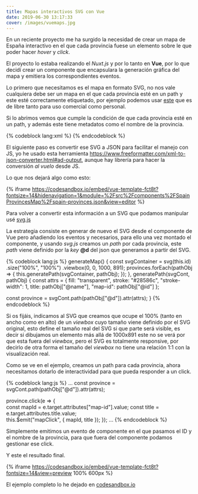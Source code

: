 ```yaml
---
title: Mapas interactivos SVG con Vue
date: 2019-06-30 13:17:33
cover: /images/vuemaps.jpg
---
```

En un reciente proyecto me ha surgido la necesidad de crear un mapa de España interactivo en el que cada provincia fuese un elemento sobre le que poder hacer _hover_ y _click_.

El proyecto lo estaba realizando el _Nuxt.js_ y por lo tanto en **Vue**, por lo que decidí crear un componente que encapsulara la generación gráfica del mapa y emitiera los correspondientes eventos.

Lo primero que necesitamos es el mapa en formato SVG, no nos vale cualquiera debe ser un mapa en el que cada provincia esté en un path y este esté correctamente etiquetado, por ejemplo podemos usar [este](https://simplemaps.com/resources/svg-es) que es de libre tanto para uso comercial como personal.

Si lo abrimos vemos que cumple la condición de que cada provincia esté en un path, y además este tiene metadatos como el nombre de la provincia.

{% codeblock lang:xml %}
<path id="ESP5840" name="Pontevedra" d="M451.9 ...." >
{% endcodeblock %}

El siguiente paso es convertir ese SVG a JSON para facilitar el manejo con JS, yo he usado esta herramienta https://www.freeformatter.com/xml-to-json-converter.html#ad-output, aunque hay librería para hacer la conversión _al vuelo_ desde JS.

Lo que nos dejará algo como esto:

{% iframe https://codesandbox.io/embed/vue-template-fct8t?fontsize=14&hidenavigation=1&module=%2Fsrc%2Fcomponents%2FSpainProvincesMap%2Fspain-provinces.json&view=editor %}

Para volver a convertir esta información a un SVG que podamos manipular usé [svg.js](https://svgjs.com/) 

La estrategia consiste en generar de nuevo el SVG desde el componente de Vue pero añadiendo los eventos y necesarios, para ello una vez montado el componente, y usando _svg.js_ creamos un _path_ por cada provincia, este _path_ viene definido por la _key_ **@d** del json que generamos a partir del SVG.

 {% codeblock lang:js %}
 generateMap() {
   const svgContainer = svg(this.id)
     .size("100%", "100%")
     .viewbox(0, 0, 1000, 891);
   provinces.forEach(pathObj => {
     this.generatePath(svgContainer, pathObj);
   });
 },
 generatePath(svgCont, pathObj) {
   const attrs = {
     fill: "transparent",
     stroke: "#28586c",
     "stroke-width": 1,
     title: pathObj["@name"],
     "map-id": pathObj["@id"]
   };

   const province = svgCont.path(pathObj["@d"]).attr(attrs);
 }
 {% endcodeblock %}

Si os fijáis, indicamos al SVG que creamos que ocupe el 100% (tanto en ancho como en alto) de un _viewbox_ cuyo tamaño viene definido por el SVG original, esto define el tamaño real del SVG si que parte será visible, es decir si dibujamos un elemento más allá de 1000x891 este no se verá por que esta fuera del _viewbox_, pero el SVG es totalmente responsive, por decirlo de otra forma el tamaño del _viewbox_ no tiene una relación 1:1 con la visualización real.

Como se ve en el ejemplo, creamos un path para cada provincia, ahora necesitamos dotarlo de interactividad para que pueda responder a un click.

{% codeblock lang:js %}
...
const province = svgCont.path(pathObj["@d"]).attr(attrs);

province.click(e => {        
  const mapId = e.target.attributes["map-id"].value;
  const title = e.target.attributes.title.value;        
  this.$emit("mapClick", { mapId, title });
});
...
{% endcodeblock %}

Simplemente emitimos un evento de componente en el que pasamos el ID y el nombre de la provincia, para que fuera del componente podamos gestionar ese click.

Y este el resultado final.

{% iframe https://codesandbox.io/embed/vue-template-fct8t?fontsize=14&view=preview 100% 600px %}

El ejemplo completo lo he dejado en [codesandbox.io](https://codesandbox.io/s/spainmapcomponent-fct8t)
